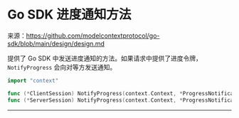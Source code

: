 # Go SDK 进度通知方法

来源：https://github.com/modelcontextprotocol/go-sdk/blob/main/design/design.md

提供了 Go SDK 中发送进度通知的方法。如果请求中提供了进度令牌，`NotifyProgress` 会向对等方发送通知。

```Go
import "context"

func (*ClientSession) NotifyProgress(context.Context, *ProgressNotification)
func (*ServerSession) NotifyProgress(context.Context, *ProgressNotification)
```

--------------------------------
